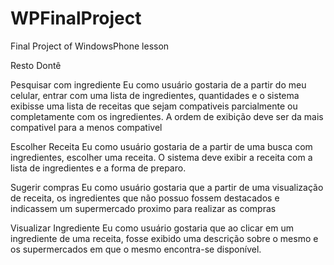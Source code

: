 # WPFinalProject
Final Project of WindowsPhone lesson

Resto Dontê

Pesquisar com ingrediente
Eu como usuário gostaria de a partir do meu celular, entrar com uma lista de ingredientes, quantidades e o sistema exibisse uma lista de receitas que sejam compativeis parcialmente ou completamente com os ingredientes. A ordem de exibição deve ser da mais compativel para a menos compativel

Escolher Receita
Eu como usuário gostaria de a partir de uma busca com ingredientes, escolher uma receita. O sistema deve exibir a receita com a lista de ingredientes e a forma de preparo. 

Sugerir compras
Eu como usuário gostaria que a partir de uma visualização de receita, os ingredientes que não possuo fossem destacados e indicassem um supermercado proximo para realizar as compras

Visualizar Ingrediente
Eu como usuário gostaria que ao clicar em um ingrediente de uma receita, fosse exibido uma descrição sobre o mesmo e os supermercados em que o mesmo encontra-se disponível.
